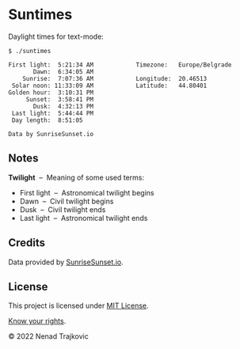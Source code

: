 # Suntimes

Daylight times for text-mode:

```
$ ./suntimes

First light:  5:21:34 AM            Timezone:   Europe/Belgrade
       Dawn:  6:34:05 AM
    Sunrise:  7:07:36 AM            Longitude:  20.46513
 Solar noon: 11:33:09 AM            Latitude:   44.80401
Golden hour:  3:10:31 PM
     Sunset:  3:58:41 PM
       Dusk:  4:32:13 PM
 Last light:  5:44:44 PM
 Day length:  8:51:05

Data by SunriseSunset.io
```

## Notes

**Twilight** &nbsp;&ndash;&nbsp; Meaning of some used terms:

* First light &nbsp;&ndash;&nbsp; Astronomical twilight begins
* Dawn &nbsp;&ndash;&nbsp; Civil twilight begins
* Dusk &nbsp;&ndash;&nbsp; Civil twilight ends
* Last light &nbsp;&ndash;&nbsp; Astronomical twilight ends

## Credits

Data provided by [SunriseSunset.io](https://sunrisesunset.io/ "Go to website").

## License

This project is licensed under [MIT License](LICENSE "Read the LICENSE file").

[Know your rights](https://choosealicense.com/licenses/mit/ "Read about MIT License permissions").

&copy; 2022 Nenad Trajkovic
